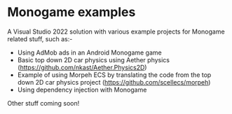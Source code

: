 # Monogame examples

A Visual Studio 2022 solution with various example projects for Monogame related stuff, such as:-

- Using AdMob ads in an Android Monogame game
- Basic top down 2D car physics using Aether physics (https://github.com/nkast/Aether.Physics2D)
- Example of using Morpeh ECS by translating the code from the top down 2D car physics project (https://github.com/scellecs/morpeh)
- Using dependency injection with Monogame

Other stuff coming soon!
